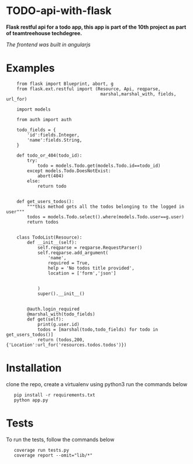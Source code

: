 # TODO-api-with-flask
**Flask restful api for a todo app, this app is part of the 10th project as part of teamtreehouse techdegree.**

*The frontend was built in angularjs*


# Examples

```
    from flask import Blueprint, abort, g
    from flask.ext.restful import (Resource, Api, reqparse,
                                    marshal,marshal_with, fields, url_for)

    import models

    from auth import auth

    todo_fields = {
        'id':fields.Integer,
        'name':fields.String,
    }

    def todo_or_404(todo_id):
        try:
            todo = models.Todo.get(models.Todo.id==todo_id)
        except models.Todo.DoesNotExist:
            abort(404)
        else:
            return todo


    def get_users_todos():
        """this method gets all the todos belonging to the logged in user"""
        todos = models.Todo.select().where(models.Todo.user==g.user)
        return todos


    class TodoList(Resource):
        def __init__(self):
            self.reqparse = reqparse.RequestParser()
            self.reqparse.add_argument(
                'name',
                required = True,
                help = 'No todos title provided',
                location = ['form','json']


            )
            super().__init__()


        @auth.login_required
        @marshal_with(todo_fields)
        def get(self):
            print(g.user.id)
            todos = [marshal(todo,todo_fields) for todo in get_users_todos()]
            return (todos,200,{'Location':url_for('resources.todos.todos')})

```

# Installation

clone the repo, create a virtualenv using python3
run the commands below

```
   pip install -r requirements.txt
   python app.py

```

# Tests

To run the tests, follow the commands below

```
   coverage run tests.py
   coverage report --omit="lib/*"

```










